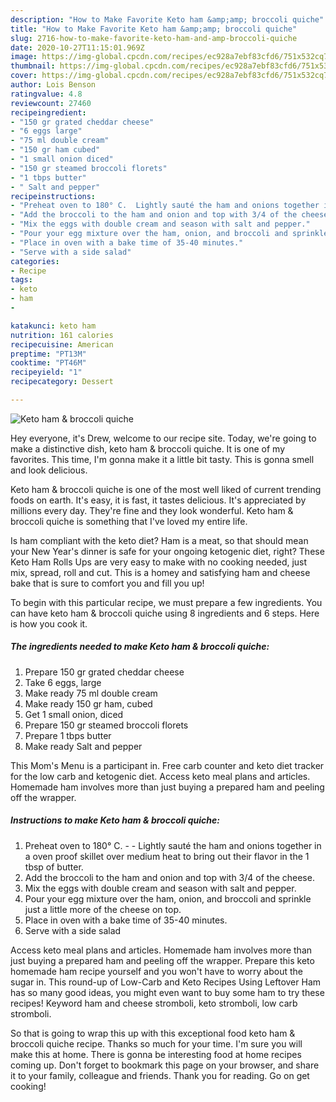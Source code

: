 ```yaml
---
description: "How to Make Favorite Keto ham &amp;amp; broccoli quiche"
title: "How to Make Favorite Keto ham &amp;amp; broccoli quiche"
slug: 2716-how-to-make-favorite-keto-ham-and-amp-broccoli-quiche
date: 2020-10-27T11:15:01.969Z
image: https://img-global.cpcdn.com/recipes/ec928a7ebf83cfd6/751x532cq70/keto-ham-broccoli-quiche-recipe-main-photo.jpg
thumbnail: https://img-global.cpcdn.com/recipes/ec928a7ebf83cfd6/751x532cq70/keto-ham-broccoli-quiche-recipe-main-photo.jpg
cover: https://img-global.cpcdn.com/recipes/ec928a7ebf83cfd6/751x532cq70/keto-ham-broccoli-quiche-recipe-main-photo.jpg
author: Lois Benson
ratingvalue: 4.8
reviewcount: 27460
recipeingredient:
- "150 gr grated cheddar cheese"
- "6 eggs large"
- "75 ml double cream"
- "150 gr ham cubed"
- "1 small onion diced"
- "150 gr steamed broccoli florets"
- "1 tbps butter"
- " Salt and pepper"
recipeinstructions:
- "Preheat oven to 180° C.  Lightly sauté the ham and onions together in a oven proof skillet over medium heat to bring out their flavor in the 1 tbsp of butter."
- "Add the broccoli to the ham and onion and top with 3/4 of the cheese."
- "Mix the eggs with double cream and season with salt and pepper."
- "Pour your egg mixture over the ham, onion, and broccoli and sprinkle just a little more of the cheese on top."
- "Place in oven with a bake time of 35-40 minutes."
- "Serve with a side salad"
categories:
- Recipe
tags:
- keto
- ham
- 

katakunci: keto ham  
nutrition: 161 calories
recipecuisine: American
preptime: "PT13M"
cooktime: "PT46M"
recipeyield: "1"
recipecategory: Dessert

---
```



![Keto ham &amp; broccoli quiche](https://img-global.cpcdn.com/recipes/ec928a7ebf83cfd6/751x532cq70/keto-ham-broccoli-quiche-recipe-main-photo.jpg)

Hey everyone, it's Drew, welcome to our recipe site. Today, we're going to make a distinctive dish, keto ham &amp; broccoli quiche. It is one of my favorites. This time, I'm gonna make it a little bit tasty. This is gonna smell and look delicious.

Keto ham &amp; broccoli quiche is one of the most well liked of current trending foods on earth. It's easy, it is fast, it tastes delicious. It's appreciated by millions every day. They're fine and they look wonderful. Keto ham &amp; broccoli quiche is something that I've loved my entire life.

Is ham compliant with the keto diet? Ham is a meat, so that should mean your New Year&#39;s dinner is safe for your ongoing ketogenic diet, right? These Keto Ham Rolls Ups are very easy to make with no cooking needed, just mix, spread, roll and cut. This is a homey and satisfying ham and cheese bake that is sure to comfort you and fill you up!


To begin with this particular recipe, we must prepare a few ingredients. You can have keto ham &amp; broccoli quiche using 8 ingredients and 6 steps. Here is how you cook it.

<!--inarticleads1-->

##### The ingredients needed to make Keto ham &amp; broccoli quiche:

1. Prepare 150 gr grated cheddar cheese
1. Take 6 eggs, large
1. Make ready 75 ml double cream
1. Make ready 150 gr ham, cubed
1. Get 1 small onion, diced
1. Prepare 150 gr steamed broccoli florets
1. Prepare 1 tbps butter
1. Make ready  Salt and pepper


This Mom&#39;s Menu is a participant in. Free carb counter and keto diet tracker for the low carb and ketogenic diet. Access keto meal plans and articles. Homemade ham involves more than just buying a prepared ham and peeling off the wrapper. 

<!--inarticleads2-->

##### Instructions to make Keto ham &amp; broccoli quiche:

1. Preheat oven to 180° C. -  - Lightly sauté the ham and onions together in a oven proof skillet over medium heat to bring out their flavor in the 1 tbsp of butter.
1. Add the broccoli to the ham and onion and top with 3/4 of the cheese.
1. Mix the eggs with double cream and season with salt and pepper.
1. Pour your egg mixture over the ham, onion, and broccoli and sprinkle just a little more of the cheese on top.
1. Place in oven with a bake time of 35-40 minutes.
1. Serve with a side salad


Access keto meal plans and articles. Homemade ham involves more than just buying a prepared ham and peeling off the wrapper. Prepare this keto homemade ham recipe yourself and you won&#39;t have to worry about the sugar in. This round-up of Low-Carb and Keto Recipes Using Leftover Ham has so many good ideas, you might even want to buy some ham to try these recipes! Keyword ham and cheese stromboli, keto stromboli, low carb stromboli. 

So that is going to wrap this up with this exceptional food keto ham &amp; broccoli quiche recipe. Thanks so much for your time. I'm sure you will make this at home. There is gonna be interesting food at home recipes coming up. Don't forget to bookmark this page on your browser, and share it to your family, colleague and friends. Thank you for reading. Go on get cooking!
